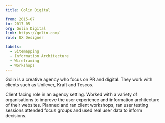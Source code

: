 ```yaml
---
title: Golin Digital

from: 2015-07
to: 2017-05
org: Golin Digital
link: https://golin.com/ 
role: UX Designer

labels:
  - Sitemapping
  - Information Architecture
  - Wireframing
  - Workshops
---
```


Golin is a creative agency who focus on PR and digital. They work with clients such as Unilever, Kraft and Tescos. 

Client facing role in an agency setting. Worked with a variety of organisations to improve the user experience and information architecture of their websites. Planned and ran client workshops, ran user testing sessions attended focus groups and used real user data to inform decisions.